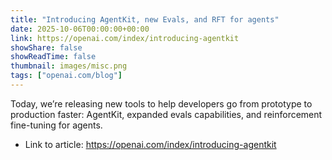 ```yaml
---
title: "Introducing AgentKit, new Evals, and RFT for agents"
date: 2025-10-06T00:00:00+00:00
link: https://openai.com/index/introducing-agentkit
showShare: false
showReadTime: false
thumbnail: images/misc.png
tags: ["openai.com/blog"]
---
```

Today, we’re releasing  new tools to help developers go from prototype to production faster: AgentKit, expanded evals capabilities, and reinforcement fine-tuning for agents.

- Link to article: https://openai.com/index/introducing-agentkit